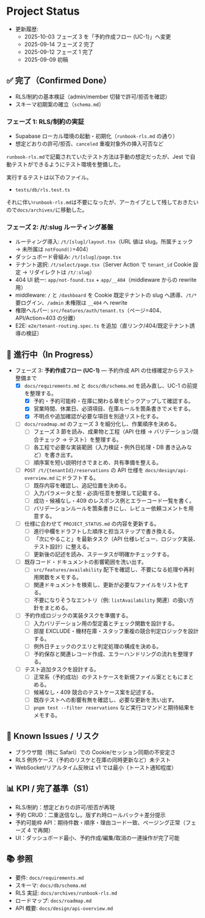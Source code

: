 # Project Status

- 更新履歴:
  - 2025-10-03 フェーズ 3 を「予約作成フロー (UC-1)」へ変更
  - 2025-09-14 フェーズ 2 完了
  - 2025-09-12 フェーズ 1 完了
  - 2025-09-09 初稿

## ✅ 完了（Confirmed Done）

- RLS/制約の基本検証（admin/member 切替で許可/拒否を確認）
- スキーマ初期案の確立（`schema.md`）

### フェーズ 1: **RLS/制約の実証**

- Supabase ローカル環境の起動・初期化（`runbook-rls.md` の通り）
- 想定どおりの許可/拒否、`canceled` 重複対象外の挿入可否など

`runbook-rls.md`で記載されていたテスト方法は手動の想定だったが、Jest で自動テストができるようにテスト環境を整備した。

実行するテストは以下のファイル。

- `tests/db/rls.test.ts`

それに伴い`runbook-rls.md`は不要になったが、アーカイブとして残しておきたいので`docs/archives/`に移動した。

### フェーズ 2: **/t/:slug ルーティング基盤**

- ルーティング導入: `/t/[slug]/layout.tsx`（URL 値は slug。所属チェック → 未所属は `notFound()`=404）
- ダッシュボード骨組み: `/t/[slug]/page.tsx`
- テナント選択: `/t/select/page.tsx`（Server Action で `tenant_id` Cookie 設定 → リダイレクトは `/t/:slug`）
- 404 UI 統一: `app/not-found.tsx` + `app/__404`（middleware からの rewrite 用）
- middleware: `/` と `/dashboard` を Cookie 既定テナントの slug へ誘導、`/t/*` 要ログイン、`/admin` 未権限は `__404` へ rewrite
- 権限ヘルパー: `src/features/auth/tenant.ts`（ページ=404、API/Action=403 の分離）
- E2E: `e2e/tenant-routing.spec.ts` を追加（直リンク/404/既定テナント誘導の検証）

## 🚧 進行中（In Progress）

- フェーズ 3: **予約作成フロー (UC-1)** — 予約作成 API の仕様確定からテスト整備まで
  - [x] `docs/requirements.md` と `docs/db/schema.md` を読み直し、UC-1 の前提を整理する。
    - [x] 予約・予約可能枠・在庫に関わる章をピックアップして確認する。
    - [x] 営業時間、休業日、必須項目、在庫ルールを箇条書きでメモする。
    - [x] 不明点や追加確認が必要な項目を別途リスト化する。
  - [ ] `docs/roadmap.md` のフェーズ 3 を細分化し、作業順序を決める。
    - [ ] フェーズ 3 節を読み、成果物と工程（API 仕様 → バリデーション/競合チェック → テスト）を整理する。
    - [ ] 各工程で必要な実装範囲（入力検証・例外日処理・DB 書き込みなど）を書き出す。
    - [ ] 順序案を短い説明付きでまとめ、共有準備を整える。
  - [ ] `POST /t/{tenantId}/reservations` の API 仕様を `docs/design/api-overview.md` にドラフトする。
    - [ ] 既存内容を確認し、追記位置を決める。
    - [ ] 入力パラメータと型・必須/任意を整理して記載する。
    - [ ] 成功・候補なし・409 のレスポンス例とエラーコード一覧を書く。
    - [ ] バリデーションルールを箇条書きにし、レビュー依頼コメントを用意する。
  - [ ] 仕様に合わせて `PROJECT_STATUS.md` の内容を更新する。
    - [ ] 進行中欄をドラフトした順序と担当ステップで書き換える。
    - [ ] 「次にやること」を最新タスク（API 仕様レビュー、ロジック実装、テスト設計）に整える。
    - [ ] 更新後の記述を読み、ステータスが明確かチェックする。
  - [ ] 既存コード・ドキュメントの影響範囲を洗い出す。
    - [ ] `src/features/availability` 配下を確認し、不要になる処理や再利用関数をメモする。
    - [ ] 関連ドキュメントを検索し、更新が必要なファイルをリスト化する。
    - [ ] 不要になりそうなエントリ（例: `listAvailability` 関連）の扱い方針をまとめる。
  - [ ] 予約作成ロジックの実装タスクを準備する。
    - [ ] 入力バリデーション用の型定義とチェック関数を設計する。
    - [ ] 部屋 EXCLUDE・機材在庫・スタッフ重複の競合判定ロジックを設計する。
    - [ ] 例外日チェックのクエリと判定処理の構成を決める。
    - [ ] 予約保存と関連レコード作成、エラーハンドリングの流れを整理する。
  - [ ] テスト追加タスクを設計する。
    - [ ] 正常系（予約成功）のテストケースを新規ファイル案とともにまとめる。
    - [ ] 候補なし・409 競合のテストケース案を記述する。
    - [ ] 既存テストへの影響有無を確認し、必要な更新を洗い出す。
    - [ ] `pnpm test --filter reservations` など実行コマンドと期待結果をメモする。

## 🐞 Known Issues / リスク

- ブラウザ間（特に Safari）での Cookie/セッション同期の不安定さ
- RLS 例外ケース（予約のリスケと在庫の同時更新など）未テスト
- WebSocket/リアルタイム反映は v1 では最小（トースト通知程度）

## 📊 KPI / 完了基準（S1）

- RLS/制約：想定どおりの許可/拒否が再現
- 予約 CRUD：二重送信なし。版ずれ時ロールバック＋差分提示
- 予約可能枠 API：期待件数・順序・理由コード一致、ページング正常（フェーズ 4 で再開）
- UI：ダッシュボード最小、予約作成/編集/取消の一連操作が完了可能

## 📚 参照

- 要件: `docs/requirements.md`
- スキーマ: `docs/db/schema.md`
- RLS 実証: `docs/archives/runbook-rls.md`
- ロードマップ: `docs/roadmap.md`
- API 概要: `docs/design/api-overview.md`
